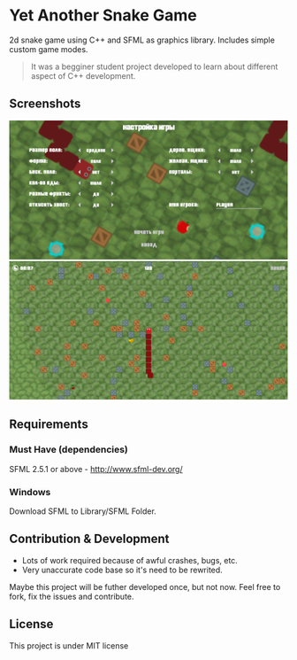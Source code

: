# Yet Another Snake Game

2d snake game using C++ and SFML as graphics library. Includes simple custom game modes.

> It was a begginer student project developed to learn about different aspect of C++ development.

## Screenshots
![](.github/screenshot2.png)
![](.github/screenshot3.png)

## Requirements

### Must Have (dependencies)
SFML 2.5.1 or above - http://www.sfml-dev.org/

### Windows
Download SFML to Library/SFML Folder.

## Contribution & Development
* Lots of work required because of awful crashes, bugs, etc.
* Very unaccurate code base so it's need to be rewrited.

Maybe this project will be futher developed once, but not now.
Feel free to fork, fix the issues and contribute.

## License
This project is under MIT license